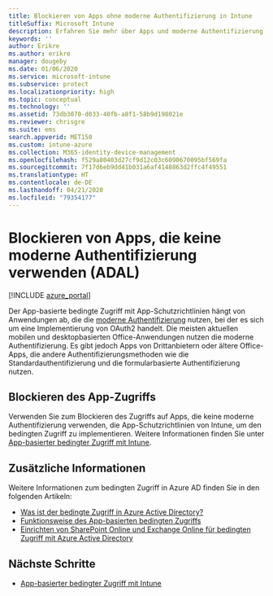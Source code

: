 ```yaml
---
title: Blockieren von Apps ohne moderne Authentifizierung in Intune
titleSuffix: Microsoft Intune
description: Erfahren Sie mehr über Apps und moderne Authentifizierung (ADAL) mit Microsoft Intune.
keywords: ''
author: Erikre
ms.author: erikre
manager: dougeby
ms.date: 01/06/2020
ms.service: microsoft-intune
ms.subservice: protect
ms.localizationpriority: high
ms.topic: conceptual
ms.technology: ''
ms.assetid: 73db3070-d033-40fb-a8f1-58b9d198021e
ms.reviewer: chrisgre
ms.suite: ems
search.appverid: MET150
ms.custom: intune-azure
ms.collection: M365-identity-device-management
ms.openlocfilehash: f529a80403d27cf9d12c03c6090670095bf569fa
ms.sourcegitcommit: 7f17d6eb9dd41b031a6af4148863d2ffc4f49551
ms.translationtype: HT
ms.contentlocale: de-DE
ms.lasthandoff: 04/21/2020
ms.locfileid: "79354177"
---
```

# <a name="block-apps-that-dont-use-modern-authentication-adal"></a>Blockieren von Apps, die keine moderne Authentifizierung verwenden (ADAL)

[!INCLUDE [azure_portal](../includes/azure_portal.md)]

Der App-basierte bedingte Zugriff mit App-Schutzrichtlinien hängt von Anwendungen ab, die die [moderne Authentifizierung](https://support.office.com/article/Using-Office-365-modern-authentication-with-Office-clients-776c0036-66fd-41cb-8928-5495c0f9168a) nutzen, bei der es sich um eine Implementierung von OAuth2 handelt. Die meisten aktuellen mobilen und desktopbasierten Office-Anwendungen nutzen die moderne Authentifizierung. Es gibt jedoch Apps von Drittanbietern oder ältere Office-Apps, die andere Authentifizierungsmethoden wie die Standardauthentifizierung und die formularbasierte Authentifizierung nutzen.

## <a name="block-access-to-apps"></a>Blockieren des App-Zugriffs

Verwenden Sie zum Blockieren des Zugriffs auf Apps, die keine moderne Authentifizierung verwenden, die App-Schutzrichtlinien von Intune, um den bedingten Zugriff zu implementieren. Weitere Informationen finden Sie unter [App-basierter bedingter Zugriff mit Intune](app-based-conditional-access-intune.md).

## <a name="additional-information"></a>Zusätzliche Informationen

Weitere Informationen zum bedingten Zugriff in Azure AD finden Sie in den folgenden Artikeln:
- [Was ist der bedingte Zugriff in Azure Active Directory?](https://docs.microsoft.com/azure/active-directory/conditional-access/overview)
- [Funktionsweise des App-basierten bedingten Zugriffs](app-based-conditional-access-intune.md#how-app-based-conditional-access-works)
- [Einrichten von SharePoint Online und Exchange Online für bedingten Zugriff mit Azure Active Directory](https://docs.microsoft.com/azure/active-directory/conditional-access/conditional-access-for-exo-and-spo)

## <a name="next-steps"></a>Nächste Schritte

- [App-basierter bedingter Zugriff mit Intune](app-based-conditional-access-intune.md)
